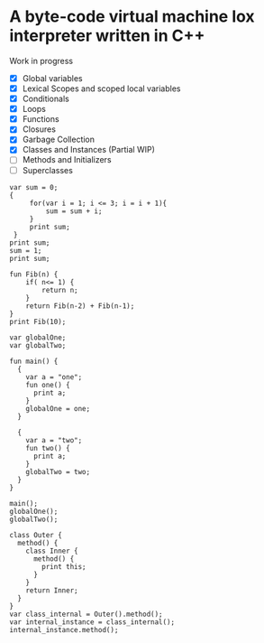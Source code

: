 # A byte-code virtual machine lox interpreter written in C++
Work in progress
- [x] Global variables
- [x] Lexical Scopes and scoped local variables
- [x] Conditionals
- [x] Loops
- [x] Functions
- [x] Closures
- [x] Garbage Collection
- [x] Classes and Instances (Partial WIP)
- [ ] Methods and Initializers
- [ ] Superclasses

```lox
var sum = 0;
{
     for(var i = 1; i <= 3; i = i + 1){
         sum = sum + i;
     }
     print sum;
 }
print sum;
sum = 1;
print sum;
```

```lox
fun Fib(n) {
    if( n<= 1) {
        return n;
    }
    return Fib(n-2) + Fib(n-1);
}
print Fib(10);
```

```lox
var globalOne;
var globalTwo;

fun main() {
  {
    var a = "one";
    fun one() {
      print a;
    }
    globalOne = one;
  }

  {
    var a = "two";
    fun two() {
      print a;
    }
    globalTwo = two;
  }
}

main();
globalOne();
globalTwo();
```

```lox
class Outer {
  method() {
    class Inner {
      method() {
        print this;
      }
    }
    return Inner;
  }
}
var class_internal = Outer().method();
var internal_instance = class_internal();
internal_instance.method();
```
